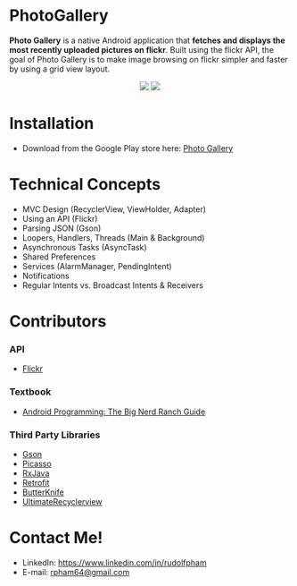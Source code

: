 # PhotoGallery

**Photo Gallery** is a native Android application that **fetches and displays the most recently uploaded pictures on flickr**. 
Built using the flickr API, the goal of Photo Gallery is to make image browsing on flickr simpler and faster by using a grid view layout.

<p align="center">
  <img src="http://i.imgur.com/EsIeHyO.gif"/>
  <img src="http://i.imgur.com/pvYmaGw.gif"/>
</p>

# Installation

  * Download from the Google Play store here: [Photo Gallery](https://play.google.com/store/apps/details?id=com.rpham64.android.photogallery&hl=en)

# Technical Concepts

  * MVC Design (RecyclerView, ViewHolder, Adapter)
  * Using an API (Flickr)
  * Parsing JSON (Gson)
  * Loopers, Handlers, Threads (Main & Background)
  * Asynchronous Tasks (AsyncTask)
  * Shared Preferences
  * Services (AlarmManager, PendingIntent)
  * Notifications
  * Regular Intents vs. Broadcast Intents & Receivers

# Contributors

### API

  * [Flickr](https://www.flickr.com/services/api/)

### Textbook

  * [Android Programming: The Big Nerd Ranch Guide](https://www.bignerdranch.com/we-write/android-programming/)

### Third Party Libraries

  * [Gson](https://github.com/google/gson)
  * [Picasso](https://github.com/square/picasso)
  * [RxJava](https://github.com/ReactiveX/RxJava)
  * [Retrofit](https://github.com/square/retrofit)
  * [ButterKnife](https://github.com/JakeWharton/butterknife)
  * [UltimateRecyclerview](https://github.com/cymcsg/UltimateRecyclerView)

# Contact Me!

  * LinkedIn: https://www.linkedin.com/in/rudolfpham
  * E-mail: rpham64@gmail.com
